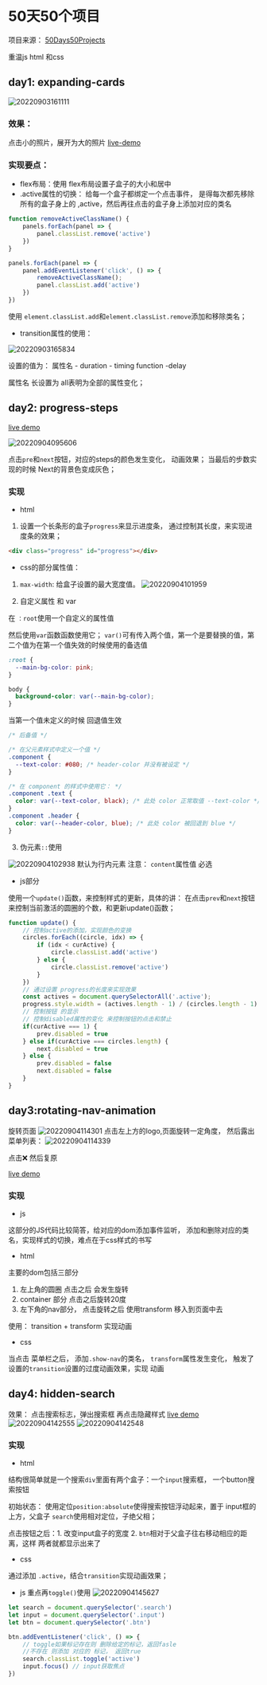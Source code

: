 # 50天50个项目

项目来源：
[50Days50Projects](https://github.com/ozantekin/50Days50Projects)

重温js html 和css

## day1: expanding-cards

![20220903161111](https://xd-imgsubmit.oss-cn-beijing.aliyuncs.com/images/20220903161111.png)

### 效果： 
点击小的照片，展开为大的照片
[live-demo](https://50projects50days.com/projects/expanding-cards/)

### 实现要点：
- flex布局：使用 flex布局设置子盒子的大小和居中
- .active属性的切换： 给每一个盒子都绑定一个点击事件， 是得每次都先移除所有的盒子身上的 ,active，然后再往点击的盒子身上添加对应的类名
  
```js
function removeActiveClassName() {
    panels.forEach(panel => {
        panel.classList.remove('active')
    })
}

panels.forEach(panel => {
    panel.addEventListener('click', () => {
        removeActiveClassName();
        panel.classList.add('active')
    })
})
```
使用 `element.classList.add`和`element.classList.remove`添加和移除类名；

- transition属性的使用：

![20220903165834](https://xd-imgsubmit.oss-cn-beijing.aliyuncs.com/images/20220903165834.png)

设置的值为： 属性名 - duration - timing function -delay

属性名 长设置为 all表明为全部的属性变化；

## day2: progress-steps

[live demo](https://50projects50days.com/projects/progress-steps/)

![20220904095606](https://xd-imgsubmit.oss-cn-beijing.aliyuncs.com/images/20220904095606.png)

点击`pre`和`next`按钮，对应的steps的颜色发生变化， 动画效果；
当最后的步数实现的时候 Next的背景色变成灰色；

### 实现
- html

1. 设置一个长条形的盒子`progress`来显示进度条，
通过控制其长度，来实现进度条的效果；
```html
<div class="progress" id="progress"></div>
```

- css的部分属性值：

1. `max-width`:
给盒子设置的最大宽度值。
![20220904101959](https://xd-imgsubmit.oss-cn-beijing.aliyuncs.com/images/20220904101959.png)

2. 自定义属性 和 var

在 `：root`使用一个自定义的属性值

然后使用`var`函数函数使用它；
`var()`可有传入两个值，第一个是要替换的值，第二个值为在第一个值失效的时候使用的备选值
```css
:root {
  --main-bg-color: pink;
}

body {
  background-color: var(--main-bg-color);
}

```

当第一个值未定义的时候 回退值生效

```css
/* 后备值 */

/* 在父元素样式中定义一个值 */
.component {
  --text-color: #080; /* header-color 并没有被设定 */
}

/* 在 component 的样式中使用它： */
.component .text {
  color: var(--text-color, black); /* 此处 color 正常取值 --text-color */
}
.component .header {
  color: var(--header-color, blue); /* 此处 color 被回退到 blue */
}

```

3. 伪元素`::`使用
   
![20220904102938](https://xd-imgsubmit.oss-cn-beijing.aliyuncs.com/images/20220904102938.png)
默认为行内元素
注意： `content`属性值 必选

- js部分

使用一个`update()`函数，来控制样式的更新，具体的讲：
在点击`prev`和`next`按钮来控制当前激活的圆圈的个数，和更新update()函数；
```js
function update() {
    // 控制active的添加，实现颜色的变换
    circles.forEach((circle, idx) => {
        if (idx < curActive) {
            circle.classList.add('active')
        } else {
            circle.classList.remove('active')
        }
    })
    // 通过设置 progress的长度来实现效果
    const actives = document.querySelectorAll('.active');
    progress.style.width = (actives.length - 1) / (circles.length - 1) * 100 + "%";
    // 控制按钮 的显示
    // 控制disabled属性的变化 来控制按钮的点击和禁止
    if(curActive === 1) {
        prev.disabled = true
    } else if(curActive === circles.length) {
        next.disabled = true
    } else {
        prev.disabled = false
        next.disabled = false
    }
}

```

## day3:rotating-nav-animation 

旋转页面
![20220904114301](https://xd-imgsubmit.oss-cn-beijing.aliyuncs.com/images/20220904114301.png)
点击左上方的logo,页面旋转一定角度， 然后露出菜单列表：
![20220904114339](https://xd-imgsubmit.oss-cn-beijing.aliyuncs.com/images/20220904114339.png)

点击❌ 然后复原

[live demo](https://50projects50days.com/projects/rotating-navigation-animation/)

### 实现

- js

这部分的JS代码比较简答，给对应的dom添加事件监听， 添加和删除对应的类名，实现样式的切换，难点在于css样式的书写

- html

主要的dom包括三部分
1. 左上角的圆圈 点击之后 会发生旋转
2. container 部分 点击之后旋转20度
3. 左下角的nav部分， 点击旋转之后 使用transform 移入到页面中去

使用： transition + transform 实现动画

- css

当点击 菜单栏之后， 添加`.show-nav`的类名， `transform`属性发生变化， 触发了设置的`transition`设置的过度动画效果，实现 动画


## day4: hidden-search

效果：
点击搜索标志，弹出搜索框
再点击隐藏样式
[live demo](https://50projects50days.com/projects/hidden-search-widget/)
![20220904142555](https://xd-imgsubmit.oss-cn-beijing.aliyuncs.com/images/20220904142555.png)
![20220904142548](https://xd-imgsubmit.oss-cn-beijing.aliyuncs.com/images/20220904142548.png)

### 实现

- html

结构很简单就是一个搜索`div`里面有两个盒子：一个`input`搜索框， 一个button搜索按钮

初始状态： 使用定位`position:absolute`使得搜索按钮浮动起来，置于 input框的上方，父盒子 `search`使用相对定位，子绝父相；

点击按钮之后：1. 改变input盒子的宽度
2. `btn`相对于父盒子往右移动相应的距离，这样 两者就都显示出来了

- css

通过添加 `.active`，结合`transition`实现动画效果；

- js
重点再`toggle()`使用
![20220904145627](https://xd-imgsubmit.oss-cn-beijing.aliyuncs.com/images/20220904145627.png)
```js
let search = document.querySelector('.search')
let input = document.querySelector('.input')
let btn = document.querySelector('.btn')

btn.addEventListener('click', () => {
    // toggle如果标记存在则 删除给定的标记，返回fasle
    //不存在 则添加 对应的 标记， 返回true
    search.classList.toggle('active')
    input.focus() // input获取焦点
})
```
